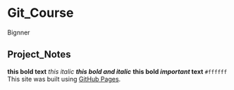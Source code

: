 # Git_Course
Bignner
## Project_Notes
**this bold text**
*this italic*
***this bold and italic***
**this bold _important_ text**
`#ffffff`
This site was built using [GitHub Pages](https://pages.github.com/).
